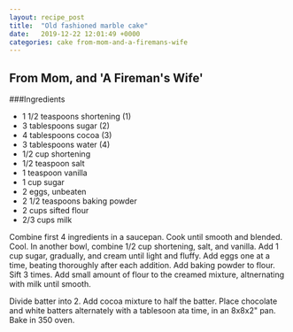 ```yaml
---
layout: recipe_post
title:  "Old fashioned marble cake"
date:   2019-12-22 12:01:49 +0000
categories: cake from-mom-and-a-firemans-wife
---
```


## From Mom, and 'A Fireman's Wife'
###Ingredients
* 1 1/2 teaspoons shortening  (1)
* 3 tablespoons sugar (2)
* 4 tablespoons cocoa (3)
* 3 tablespoons water (4)
* 1/2 cup shortening
* 1/2 teaspoon salt
* 1 teaspoon vanilla
* 1 cup sugar
* 2 eggs, unbeaten
* 2 1/2 teaspoons baking powder
* 2 cups sifted flour
* 2/3 cups milk

Combine first 4 ingredients in a saucepan. Cook until smooth and blended. Cool. In another bowl, combine 1/2 cup shortening, salt, and vanilla. Add 1 cup sugar, gradually, and cream until light and fluffy. Add eggs one at a time, beating thoroughly after each addition. Add baking powder to flour. Sift 3 times. Add small amount of flour to the creamed mixture, altnernating with milk until smooth. 


Divide batter into 2. Add cocoa mixture to half the batter. Place chocolate and white batters alternately with a tablesoon ata time, in an 8x8x2" pan. Bake in 350 oven.
